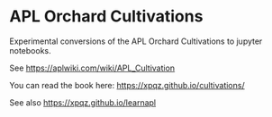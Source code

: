 # APL Orchard Cultivations

Experimental conversions of the APL Orchard Cultivations to jupyter notebooks.

See https://aplwiki.com/wiki/APL_Cultivation

You can read the book here: https://xpqz.github.io/cultivations/

See also https://xpqz.github.io/learnapl
